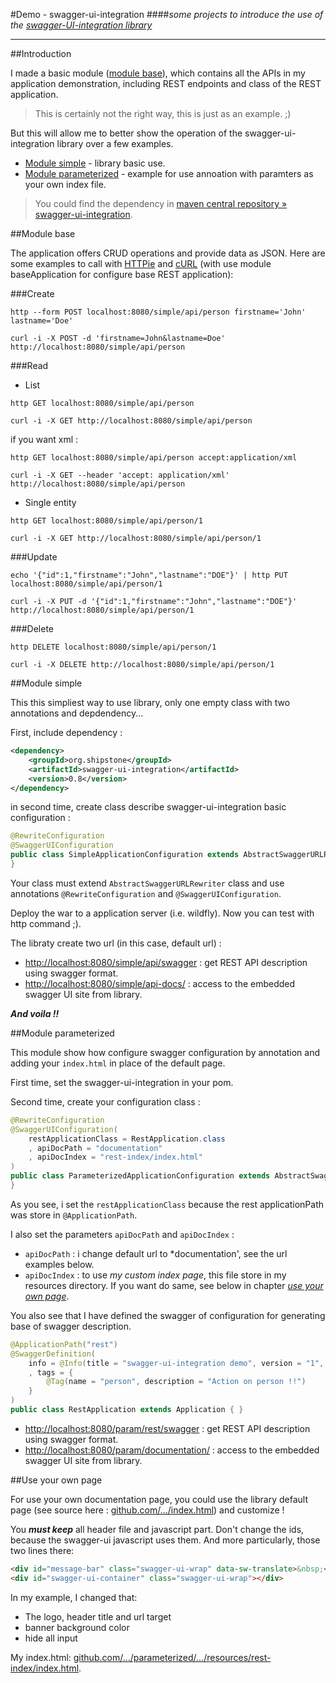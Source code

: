 #Demo - swagger-ui-integration
####*some projects to introduce the use of the [swagger-UI-integration library](https://github.com/ptitbob/swagger-ui-integration)*

---

##Introduction

I made a basic module ([module base](#module-base)), which contains all the APIs in my application demonstration, including REST endpoints and class of the REST application.

>This is certainly not the right way, this is just as an example. ;)

But this will allow me to better show the operation of the swagger-ui-integration library over a few examples.

* [Module simple](#module-simple) - library basic use.
* [Module parameterized](#module-parameterized) - example for use annoation with paramters as your own index file.

>You could find the dependency in [maven central repository » swagger-ui-integration](http://mvnrepository.com/artifact/org.shipstone/swagger-ui-integration).

##Module base

The application offers CRUD operations and provide data as JSON. Here are some examples to call with [HTTPie](https://github.com/jkbrzt/httpie) and [cURL](https://curl.haxx.se) (with use module baseApplication for configure base REST application):

###Create

```shell
http --form POST localhost:8080/simple/api/person firstname='John' lastname='Doe'
```

```
curl -i -X POST -d 'firstname=John&lastname=Doe' http://localhost:8080/simple/api/person
```

###Read

* List 

```shell
http GET localhost:8080/simple/api/person
```
```shell
curl -i -X GET http://localhost:8080/simple/api/person
```

if you want xml : 

```shell
http GET localhost:8080/simple/api/person accept:application/xml
```
```shell
curl -i -X GET --header 'accept: application/xml' http://localhost:8080/simple/api/person
```

* Single entity

```shell
http GET localhost:8080/simple/api/person/1
```
```shell
curl -i -X GET http://localhost:8080/simple/api/person/1
```

###Update

```shell
echo '{"id":1,"firstname":"John","lastname":"DOE"}' | http PUT localhost:8080/simple/api/person/1
```
```shell
curl -i -X PUT -d '{"id":1,"firstname":"John","lastname":"DOE"}' http://localhost:8080/simple/api/person/1
```

###Delete

```shell
http DELETE localhost:8080/simple/api/person/1
```
```shell
curl -i -X DELETE http://localhost:8080/simple/api/person/1
```

##Module simple

This this simpliest way to use library, only one empty class with two annotations and depdendency...

First, include dependency :

```xml
<dependency>
    <groupId>org.shipstone</groupId>
    <artifactId>swagger-ui-integration</artifactId>
    <version>0.8</version>
</dependency>
```

in second time, create class describe swagger-ui-integration basic configuration : 

```java
@RewriteConfiguration
@SwaggerUIConfiguration
public class SimpleApplicationConfiguration extends AbstractSwaggerURLRewriter {
}
```
Your class must extend `AbstractSwaggerURLRewriter` class and use annotations `@RewriteConfiguration` and `@SwaggerUIConfiguration`.

Deploy the war to a application server (i.e. wildfly). Now you can test with http command ;).

The libraty create two url (in this case, default url) : 

* [http://localhost:8080/simple/api/swagger](http://localhost:8080/simple/api/swagger) : get REST API description using swagger format.
* [http://localhost:8080/simple/api-docs/](http://localhost:8080/simple/api-docs/) : access to the embedded swagger UI site from library.

***And voila !!***

##Module parameterized

This module show how configure swagger configuration by annotation and adding your ```index.html``` in place of the default page.

First time, set the swagger-ui-integration in your pom.

Second time, create your configuration class : 

```java
@RewriteConfiguration
@SwaggerUIConfiguration(
    restApplicationClass = RestApplication.class
    , apiDocPath = "documentation"
    , apiDocIndex = "rest-index/index.html"
)
public class ParameterizedApplicationConfiguration extends AbstractSwaggerURLRewriter {
}
```

As you see, i set the `restApplicationClass` because the rest applicationPath was store in `@ApplicationPath`. 

I also set the parameters `apiDocPath` and `apiDocIndex` : 

* `apiDocPath` : i change default url to *documentation', see the url examples below.
* `apiDocIndex` : to use *my custom index page*, this file store in my resources directory. If you want do same, see below in chapter *[use your own page](#use-your-own-page)*.


You also see that I have defined the swagger of configuration for generating base of swagger description.

```java
@ApplicationPath("rest")
@SwaggerDefinition(
    info = @Info(title = "swagger-ui-integration demo", version = "1", description = "Global description for basic application demo")
    , tags = {
        @Tag(name = "person", description = "Action on person !!")
    }
)
public class RestApplication extends Application { }
```

* [http://localhost:8080/param/rest/swagger](http://localhost:8080/param/rest/swagger) : get REST API description using swagger format.
* [http://localhost:8080/param/documentation/](http://localhost:8080/param/documentation/) : access to the embedded swagger UI site from library.

##Use your own page

For use your own documentation page, you could use the library default page (see source here : [github.com/.../index.html](https://github.com/ptitbob/swagger-ui-integration/blob/master/src/main/resources/inside-docs/index.html)) and customize !

You ***must keep*** all header file and javascript part. Don't change the ids, because the swagger-ui javascript uses them. And more particularly, those two lines there:

```html
<div id="message-bar" class="swagger-ui-wrap" data-sw-translate>&nbsp;</div>
<div id="swagger-ui-container" class="swagger-ui-wrap"></div>
```

In my example, I changed that:

* The logo, header title and url target
* banner background color
* hide all input

My index.html: [github.com/.../parameterized/.../resources/rest-index/index.html](https://github.com/ptitbob/swagger-ui-integration-test/blob/master/parameterized/src/main/resources/rest-index/index.html).

